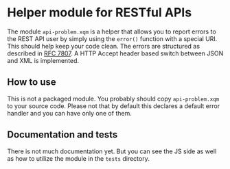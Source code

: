 # Helper module for RESTful APIs

The module `api-problem.xqm` is a helper that allows you to report errors to the REST API
user by simply using the `error()` function with a special URI.
This should help keep your code clean.
The errors are structured as described in [RFC 7807](https://datatracker.ietf.org/doc/html/rfc7807).
A HTTP Accept header based switch between JSON and XML is implemented.

## How to use

This is not a packaged module. You probably should copy `api-problem.xqm` to your source code.
Please not that by default this declares a default error handler and you can have only one of them.

## Documentation and tests

There is not much documentation yet. But you can see the JS side as well as
how to utilize the module in the `tests` directory.
